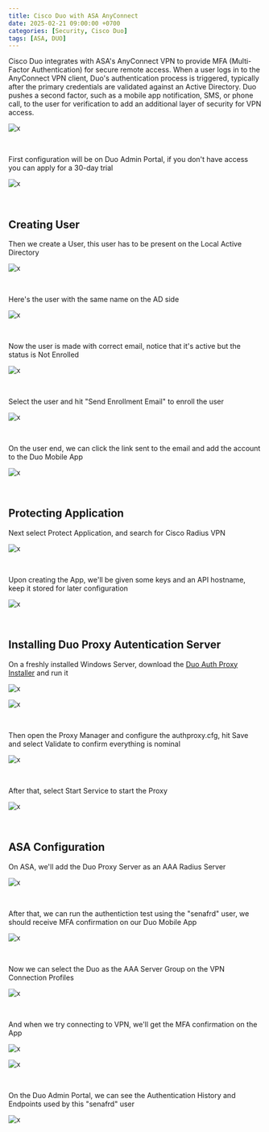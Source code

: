 ```yaml
---
title: Cisco Duo with ASA AnyConnect
date: 2025-02-21 09:00:00 +0700
categories: [Security, Cisco Duo]
tags: [ASA, DUO]
---
```


Cisco Duo integrates with ASA's AnyConnect VPN to provide MFA (Multi-Factor Authentication) for secure remote access. When a user logs in to the AnyConnect VPN client, Duo's authentication process is triggered, typically after the primary credentials are validated against an Active Directory. Duo pushes a second factor, such as a mobile app notification, SMS, or phone call, to the user for verification to add an additional layer of security for VPN access.

![x](/2025-02-21-duo-asa/00.png)

<br>

First configuration will be on Duo Admin Portal, if you don't have access you can apply for a 30-day trial

![x](/2025-02-21-duo-asa/01.png)

<br>

## Creating User

Then we create a User, this user has to be present on the Local Active Directory

![x](/2025-02-21-duo-asa/02.png)

<br>

Here's the user with the same name on the AD side 

![x](/2025-02-21-duo-asa/02a.png)

<br>

Now the user is made with correct email, notice that it's active but the status is Not Enrolled

![x](/2025-02-21-duo-asa/02b.png)

<br>

Select the user and hit "Send Enrollment Email" to enroll the user

![x](/2025-02-21-duo-asa/03.png)

<br>

On the user end, we can click the link sent to the email and add the account to the Duo Mobile App

![x](/2025-02-21-duo-asa/03a.png)

<br>

## Protecting Application

Next select Protect Application, and search for Cisco Radius VPN

![x](/2025-02-21-duo-asa/04.png)

<br>

Upon creating the App, we'll be given some keys and an API hostname, keep it stored for later configuration

![x](/2025-02-21-duo-asa/05.png)

<br>

## Installing Duo Proxy Autentication Server

On a freshly installed Windows Server, download the [Duo Auth Proxy Installer](https://dl.duosecurity.com/duoauthproxy-latest.exe) and run it

![x](/2025-02-21-duo-asa/06.png)

![x](/2025-02-21-duo-asa/07.png)

<br>

Then open the Proxy Manager and configure the authproxy.cfg, hit Save and select Validate to confirm everything is nominal

![x](/2025-02-21-duo-asa/08.png)

<br>

After that, select Start Service to start the Proxy

![x](/2025-02-21-duo-asa/09.png)

<br>

## ASA Configuration

On ASA, we'll add the Duo Proxy Server as an AAA Radius Server

![x](/2025-02-21-duo-asa/10.png)

<br>

After that, we can run the authentiction test using the "senafrd" user, we should receive MFA confirmation on our Duo Mobile App

![x](/2025-02-21-duo-asa/11.png)

<br>

Now we can select the Duo as the AAA Server Group on the VPN Connection Profiles

![x](/2025-02-21-duo-asa/12.png)

<br>

And when we try connecting to VPN, we'll get the MFA confirmation on the App

![x](/2025-02-21-duo-asa/13.png)

![x](/2025-02-21-duo-asa/14.png)

<br>

On the Duo Admin Portal, we can see the Authentication History and Endpoints used by this "senafrd" user

![x](/2025-02-21-duo-asa/15.png)

<br>

